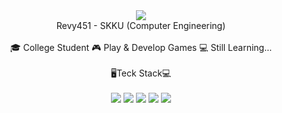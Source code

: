 <div align = "center">
<img src="https://capsule-render.vercel.app/api?type=waving&color=auto&height=200&section=header&text=Revy&fontSize=90"/>
</div>
<div align = "center">
Revy451 - SKKU (Computer Engineering)
<br><br>
🎓 College Student 
🎮 Play & Develop Games   
💻 Still Learning... 
	
</div>
<br>
<div align = "center">🖥️Teck Stack💻</div>
<br>
<div align="center">
	<img src="https://img.shields.io/badge/C-A8B9CC?style=flat&logo=&logoColor=white" />
	<img src="https://img.shields.io/badge/C++-00599C?style=flat&logo=C++&logoColor=white" />
	<img src="https://img.shields.io/badge/Java-007396?style=flat&logo=Java&logoColor=white" />
	<img src="https://img.shields.io/badge/Unity-FFFFFF?style=flat&logo=Unity&logoColor=white" />
	<img src="https://img.shields.io/badge/Arduino-00979D?style=flat&logo=Arduino&logoColor=white" />
</div>




<!---
Revy451/Revy451 is a ✨ special ✨ repository because its `README.md` (this file) appears on your GitHub profile.
You can click the Preview link to take a look at your changes.
--->
